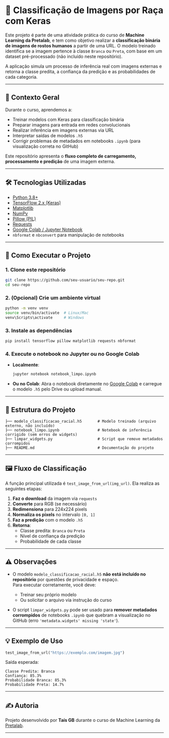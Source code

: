 
# 🧠 Classificação de Imagens por Raça com Keras

Este projeto é parte de uma atividade prática do curso de **Machine Learning da Pretalab**, e tem como objetivo realizar a **classificação binária de imagens de rostos humanos** a partir de uma URL. O modelo treinado identifica se a imagem pertence à classe `Branca` ou `Preta`, com base em um dataset pré-processado (não incluído neste repositório).

A aplicação simula um processo de inferência real com imagens externas e retorna a classe predita, a confiança da predição e as probabilidades de cada categoria.

---

## 📌 Contexto Geral

Durante o curso, aprendemos a:

- Treinar modelos com Keras para classificação binária
- Preparar imagens para entrada em redes convolucionais
- Realizar inferência em imagens externas via URL
- Interpretar saídas de modelos `.h5`
- Corrigir problemas de metadados em notebooks `.ipynb` (para visualização correta no GitHub)

Este repositório apresenta o **fluxo completo de carregamento, processamento e predição** de uma imagem externa.

---

## 🛠 Tecnologias Utilizadas

- [Python 3.8+](https://www.python.org/)
- [TensorFlow 2.x (Keras)](https://www.tensorflow.org/)
- [Matplotlib](https://matplotlib.org/)
- [NumPy](https://numpy.org/)
- [Pillow (PIL)](https://python-pillow.org/)
- [Requests](https://docs.python-requests.org/)
- [Google Colab / Jupyter Notebook](https://colab.research.google.com/)
- `nbformat` e `nbconvert` para manipulação de notebooks

---

## 🚀 Como Executar o Projeto

### 1. Clone este repositório

```bash
git clone https://github.com/seu-usuario/seu-repo.git
cd seu-repo
```

### 2. (Opcional) Crie um ambiente virtual

```bash
python -m venv venv
source venv/bin/activate  # Linux/Mac
venv\Scripts\activate     # Windows
```

### 3. Instale as dependências

```bash
pip install tensorflow pillow matplotlib requests nbformat
```

### 4. Execute o notebook no Jupyter ou no Google Colab

- **Localmente**:
  ```bash
  jupyter notebook notebook_limpo.ipynb
  ```

- **Ou no Colab**:
  Abra o notebook diretamente no [Google Colab](https://colab.research.google.com/) e carregue o modelo `.h5` pelo Drive ou upload manual.

---

## 📁 Estrutura do Projeto

```
├── modelo_classificacao_racial.h5       # Modelo treinado (arquivo externo, não incluído)
├── notebook_limpo.ipynb                 # Notebook de inferência corrigido (sem erros de widgets)
├── limpar_widgets.py                    # Script que remove metadados corrompidos
├── README.md                            # Documentação do projeto
```

---

## 🖼️ Fluxo de Classificação

A função principal utilizada é `test_image_from_url(img_url)`. Ela realiza as seguintes etapas:

1. **Faz o download** da imagem via `requests`
2. **Converte** para RGB (se necessário)
3. **Redimensiona** para 224x224 pixels
4. **Normaliza os pixels** no intervalo `[0, 1]`
5. **Faz a predição** com o modelo `.h5`
6. **Retorna**:
   - Classe predita: `Branca` ou `Preta`
   - Nível de confiança da predição
   - Probabilidade de cada classe

---

## ⚠️ Observações

- O modelo `modelo_classificacao_racial.h5` **não está incluído no repositório** por questões de privacidade e espaço.  
  Para executar corretamente, você deve:
  - Treinar seu próprio modelo
  - Ou solicitar o arquivo via instrução do curso

- O script `limpar_widgets.py` pode ser usado para **remover metadados corrompidos** de notebooks `.ipynb` que quebram a visualização no GitHub (erro `'metadata.widgets' missing 'state'`).

---

## 💡 Exemplo de Uso

```python
test_image_from_url("https://exemplo.com/imagem.jpg")
```

Saída esperada:
```
Classe Predita: Branca
Confiança: 85.3%
Probabilidade Branca: 85.3%
Probabilidade Preta: 14.7%
```

---

## ✍️ Autoria

Projeto desenvolvido por **Taís GB** durante o curso de Machine Learning da [Pretalab](https://www.pretalab.com.br).  


---
